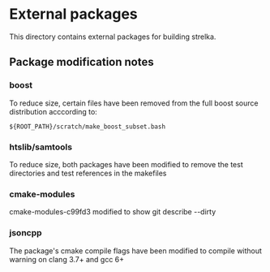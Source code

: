 # External packages

This directory contains external packages for building strelka.

## Package modification notes

### boost

To reduce size, certain files have been removed from the
full boost source distribution acccording to:

    ${ROOT_PATH}/scratch/make_boost_subset.bash

### htslib/samtools

To reduce size, both packages have been modified to remove the test
directories and test references in the makefiles

### cmake-modules

cmake-modules-c99fd3 modified to show git describe --dirty

### jsoncpp

The package's cmake compile flags have been modified to compile
without warning on clang 3.7+ and gcc 6+

